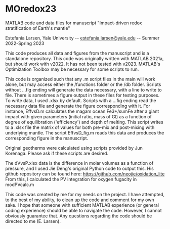 # MOredox23

MATLAB code and data files for manuscript "Impact-driven redox stratification of Earth's mantle"

Estefania Larsen, Yale University -- estefania.larsen@yale.edu -- Summer 2022-Spring 2023

This code produces all data and figures from the manuscript and is a standalone repository. This code was originally written with MATLAB 2021a, but should work
with v2022. It has not been tested with v2023. MATLAB's Optimization Toolbox may be necessary for some scripts to run.

This code is organized such that any .m script files in the main will work alone, but may access either the /functions folder or the /db folder.
Scripts without ...fig ending will generate the data necessary, with a line to write to file. There is sometimes a figure output in these files for testing purposes.
To write data, I used .xlsx by default. Scripts with a ...fig ending read the necessary data file and generate the figure corresponding with it. 
For instance, EffvsD.m calculates the magam ocean Fe3+/sumFe after a giant impact with given parameters (initial ratio, mass of GI) as a function of degree of
equilibration ('efficiency') and depth of melting. This script writes to a .xlsx file the matrix of values for both pre-mix and post-mixing with underlying mantle.
The script EffvsD_fig.m reads this data and produces the corresponding figure in the manuscript.

Original geotherms were calculated using scripts provided by Jun Korenaga. Please ask if these scripts are desired.

The dVvsP.xlsx data is the difference in molar volumes as a function of pressure, and I used Jie Deng's original Python code to output this. His github repository can
be found here: https://github.com/neojie/oxidation_lite
From this, I calculated the PV integration for oxygen fugacity in modPVcalc.m

This code was created by me for my needs on the project. I have attempted, to the best of my ability, to clean up the code and comment for my own sake. I hope that 
someone with sufficient MATLAB experience (or general coding experience) should be able to navigate the code. However, I cannot obviously guarantee that. Any questions
regarding the code should be directed to me (E. Larsen).

